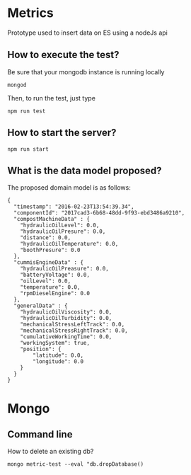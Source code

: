 
Metrics
======

Prototype used to insert data on ES using a nodeJs api

## How to execute the test?

Be sure that your mongodb instance is running locally

    mongod

Then, to run the test, just type

    npm run test


## How to start the server?

    npm run start

## What is the data model proposed?

The proposed domain model is as follows:


    {
      "timestamp": "2016-02-23T13:54:39.34",
      "componentId": "2017cad3-6b68-48dd-9f93-ebd3486a9210",
      "compostMachineData" : {
        "hydraulicOilLevel": 0.0,
        "hydraulicOilPresure": 0.0,
        "distance": 0.0,
        "hydraulicOilTemperature": 0.0,
        "boothPresure": 0.0
      },
      "cummisEngineData" : {
        "hydraulicOilPreasure": 0.0,
        "batteryVoltage": 0.0,
        "oilLevel": 0.0,
        "temperature": 0.0,
        "rpmDieselEngine": 0.0
      },
      "generalData" : {
        "hydraulicOilViscosity": 0.0,
        "hydraulicOilTurbidity": 0.0,
        "mechanicalStressLeftTrack": 0.0,
        "mechanicalStressRightTrack": 0.0,
        "cumulativeWorkingTime": 0.0,
        "workingSystem": true,
        "position": {
            "latitude": 0.0,
            "longitude": 0.0
        }
      }
    }

# Mongo

## Command line

How to delete an existing db?

    mongo metric-test --eval "db.dropDatabase()
